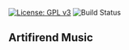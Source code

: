 [![License: GPL v3](https://img.shields.io/badge/License-GPLv3-blue.svg)](https://www.gnu.org/licenses/gpl-3.0)
![Build Status](https://github.com/jifer-dev/artifirend-music-backend/actions/workflows/CD.yml/badge.svg)
## Artifirend Music
